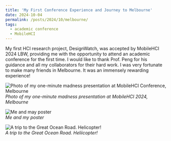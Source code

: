 ```yaml
---
title: 'My First Conference Experience and Journey to Melbourne'
date: 2024-10-04
permalink: /posts/2024/10/melbourne/
tags:
  - academic conference
  - MobileHCI
---
```


My first HCI research project, DesignWatch, was accepted by MobileHCI 2024 LBW, providing me with the opportunity to attend an academic conference for the first time. I would like to thank Prof. Peng for his guidance and all my collaborators for their hard work. I was very fortunate to make many friends in Melbourne. It was an immensely rewarding experience!

![Photo of my one-minute madness presentation at MobileHCI Conference, Melbourne](/XiuchengZhang/images/MobileHCIpre.png)  
*Photo of my one-minute madness presentation at MobileHCI 2024, Melbourne*

![Me and may poster](/XiuchengZhang/images/poster.png)  
*Me and my poster*

![A trip to the Great Ocean Road. Helicopter!](/XiuchengZhang/images/helicopter.png)  
*A trip to the Great Ocean Road. Heliicopter!*

<!-- <img src="https://drive.google.com/uc?export=view&id=1QVTz5IPTW9hLz6jrxKEfVoHwXT6mTuHX" alt="Photo of my one-minute madness presentation at MobileHCI Conference, Melbourne"> -->
